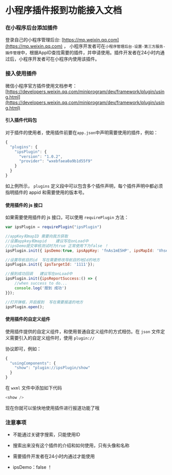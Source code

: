 # 小程序插件报到功能接入文档

### 在小程序后台添加插件

登录自己的小程序管理后台: [https://mp.weixin.qq.com](https://mp.weixin.qq.com)  ， 小程序开发者可在`小程序管理后台-设置-第三方服务-插件管理`中，根据AppID查找需要的插件，并申请使用。插件开发者在24小时内通过后，小程序开发者可在小程序内使用该插件。

### 接入使用插件

微信小程序官方插件使用文档参考：[https://developers.weixin.qq.com/miniprogram/dev/framework/plugin/using.html](https://developers.weixin.qq.com/miniprogram/dev/framework/plugin/using.html)

#### 引入插件代码包

对于插件的使用者，使用插件前要在`app.json`中声明需要使用的插件，例如：

```js
{
  "plugins": {
    "ipsPlugin": {
      "version": "1.0.2",
      "provider": "wxebfaea0a9b1d55f9"
    }
  }
}
```

如上例所示， `plugins` 定义段中可以包含多个插件声明，每个插件声明中都必须指明插件的 appid 和需要使用的版本号。

#### 使用插件的 js 接口

如果需要使用插件的 js 接口，可以使用 `requirePlugin` 方法：

```js
var ipsPlugin = requirePlugin("ipsPlugin")

//appKey和mapID 需要向我方获取
//设置appkey和mapid    建议写在onLoad中
//ipsDemo提交审核测试时为true 正常使用下为false ！
ipsPlugin.init({ ipsDemo:true, ipsAppKey: 'fnAs1mE5HP', ipsMapId: 'VhsehJzuZA'});

//设置导航目的id  写在需要修改导航目的地Id的地方
ipsPlugin.init({ ipsTargetId: '1111'});

//报到成功回调   建议写在onLoad中
ipsPlugin.init({ipsReportSuccess:() => {
    //when success to do...
    console.log('报到 成功')
}});

//打开弹框，开启报到  写在需要报道的地方
ipsPlugin.open();
```

#### 使用插件的自定义组件

使用插件提供的自定义组件，和使用普通自定义组件的方式相仿。在 `json` 文件定义需要引入的自定义组件时，使用 `plugin://`

协议即可，例如：

```js
{
  "usingComponents": {
    "show": "plugin://ipsPlugin/show"
  }
}
```

在 `wxml` 文件中添加如下代码

```js
<show />
```

现在你就可以愉快地使用插件进行报道功能了哦

### 注意事项

* 不能通过关键字搜索，只能使用ID

* 搜索出来没有这个插件的介绍和如何使用，只有头像和名称

* 需要插件开发者在24小时内通过才能使用

* ipsDemo：false ！



